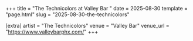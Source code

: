 +++
title = "The Technicolors at Valley Bar "
date = 2025-08-30
template = "page.html"
slug = "2025-08-30-the-technicolors"

[extra]
artist = "The Technicolors"
venue = "Valley Bar"
venue_url = "https://www.valleybarphx.com/"
+++
